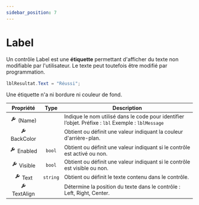 ```yaml
---
sidebar_position: 7
---
```


# Label

Un contrôle Label est une **étiquette**  permettant d'afficher du texte non modifiable par l'utilisateur.
Le texte peut toutefois être modifié par programmation.

```cs
lblResultat.Text = "Réussi";
```

Une étiquette n'a ni bordure ni couleur de fond.

| Propriété | Type | Description |
| :-------: | :--: | ----------- |
| ![propriété](../_00-shared/_propriete.png) (Name) | | Indique le nom utilisé dans le code pour identifier l’objet. Préfixe : `lbl`  Exemple : `lblMessage` |
| ![propriété](../_00-shared/_propriete.png) BackColor | | Obtient ou définit une valeur indiquant la couleur d'arrière-plan. |
| ![propriété](../_00-shared/_propriete.png) Enabled | `bool` | Obtient ou définit une valeur indiquant si le contrôle est activé ou non. |
| ![propriété](../_00-shared/_propriete.png) Visible | `bool` | Obtient ou définit une valeur indiquant si le contrôle est visible ou non. |
| ![propriété](../_00-shared/_propriete.png) Text | `string` | Obtient ou définit le texte contenu dans le contrôle. |
| ![propriété](../_00-shared/_propriete.png) TextAlign | | Détermine la position du texte dans le contrôle : Left, Right, Center. |
